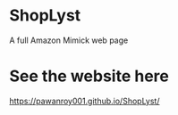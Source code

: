 # ShopLyst
A full Amazon Mimick web page
# See the website here 
https://pawanroy001.github.io/ShopLyst/
